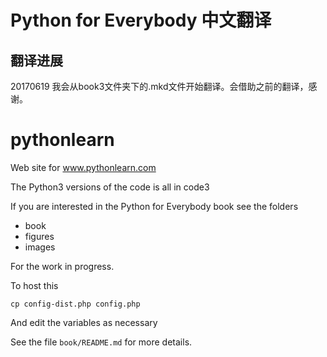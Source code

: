 # Python for Everybody 中文翻译

## 翻译进展

20170619 我会从book3文件夹下的.mkd文件开始翻译。会借助之前的翻译，感谢。


# pythonlearn

Web site for www.pythonlearn.com

The Python3 versions of the code is all in code3

If you are interested in the Python for Everybody book
see the folders

* book
* figures
* images

For the work in progress.

To host this

    cp config-dist.php config.php 

And edit the variables as necessary

See the file `book/README.md` for more details.
